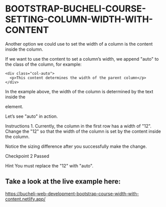 # BOOTSTRAP-BUCHELI-COURSE-SETTING-COLUMN-WIDTH-WITH-CONTENT

Another option we could use to set the width of a column is the content inside the column.

If we want to use the content to set a column’s width, we append "auto" to the class of the column, for example:

```
<div class="col-auto">
  <p>This content determines the width of the parent column</p>
</div>
```

In the example above, the width of the column is determined by the text inside the <p> element.

Let’s see "auto" in action.

Instructions
1.
Currently, the column in the first row has a width of "12". Change the "12" so that the width of the column is set by the content inside the column.

Notice the sizing difference after you successfully make the change.

Checkpoint 2 Passed

Hint
You must replace the "12" with "auto".
  
## Take a look at the live example here:
https://bucheli-web-development-bootstrap-course-width-with-content.netlify.app/
